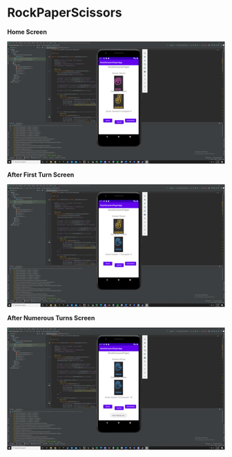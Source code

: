 # RockPaperScissors


**Home Screen**

![Home Screen](RPS%20Home%20Screen.png)


**After First Turn Screen**

![After First](RPS%20After%20first%20turn%20Screen.png)


**After Numerous Turns Screen**

![After Numerous](RPS%20After%20Numerous%20Turns%20Screen.png)
